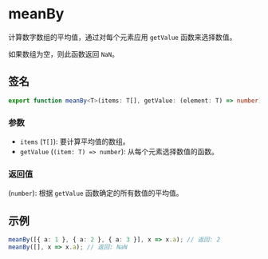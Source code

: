 # meanBy

计算数字数组的平均值，通过对每个元素应用 `getValue` 函数来选择数值。

如果数组为空，则此函数返回 `NaN`。

## 签名

```typescript
export function meanBy<T>(items: T[], getValue: (element: T) => number): number;
```

### 参数

- `items` (`T[]`): 要计算平均值的数组。
- `getValue` (`(item: T) => number`): 从每个元素选择数值的函数。

### 返回值

(`number`): 根据 `getValue` 函数确定的所有数值的平均值。

## 示例

```typescript
meanBy([{ a: 1 }, { a: 2 }, { a: 3 }], x => x.a); // 返回: 2
meanBy([], x => x.a); // 返回: NaN
```
